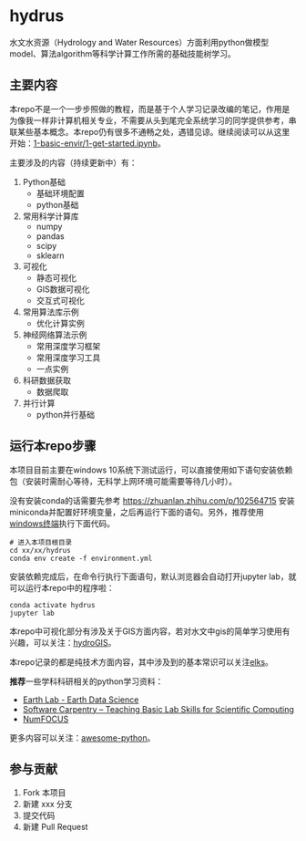 # hydrus

水文水资源（Hydrology and Water Resources）方面利用python做模型model、算法algorithm等科学计算工作所需的基础技能树学习。

## 主要内容

本repo不是一个一步步照做的教程，而是基于个人学习记录改编的笔记，作用是为像我一样非计算机相关专业，不需要从头到尾完全系统学习的同学提供参考，串联某些基本概念。本repo仍有很多不通畅之处，遇错见谅。继续阅读可以从这里开始：[1-basic-envir/1-get-started.ipynb](https://github.com/OuyangWenyu/hydrus/blob/master/1-basic-envir/1-get-started.ipynb)。

主要涉及的内容（持续更新中）有：

1. Python基础
    - 基础环境配置
    - python基础
2. 常用科学计算库
    - numpy
    - pandas
    - scipy
    - sklearn
3. 可视化
    - 静态可视化
    - GIS数据可视化
    - 交互式可视化
4. 常用算法库示例
    - 优化计算实例
5. 神经网络算法示例
    - 常用深度学习框架
    - 常用深度学习工具
    - 一点实例
6. 科研数据获取
    - 数据爬取
7. 并行计算
    - python并行基础
    
## 运行本repo步骤

本项目目前主要在windows 10系统下测试运行，可以直接使用如下语句安装依赖包（安装时需耐心等待，无科学上网环境可能需要等待几小时）。

没有安装conda的话需要先参考 https://zhuanlan.zhihu.com/p/102564715 安装miniconda并配置好环境变量，之后再运行下面的语句。另外，推荐使用[windows终端](https://docs.microsoft.com/zh-cn/windows/terminal/)执行下面代码。

```Shell
# 进入本项目根目录
cd xx/xx/hydrus
conda env create -f environment.yml
```

安装依赖完成后，在命令行执行下面语句，默认浏览器会自动打开jupyter lab，就可以运行本repo中的程序啦：

```Shell
conda activate hydrus
jupyter lab
```

本repo中可视化部分有涉及关于GIS方面内容，若对水文中gis的简单学习使用有兴趣，可以关注：[hydroGIS](https://github.com/OuyangWenyu/hydroGIS)。

本repo记录的都是纯技术方面内容，其中涉及到的基本常识可以关注[elks](https://github.com/OuyangWenyu/elks)。

**推荐**一些学科科研相关的python学习资料：

- [Earth Lab - Earth Data Science](https://www.earthdatascience.org/)
- [Software Carpentry – Teaching Basic Lab Skills for Scientific Computing](https://software-carpentry.org/lessons/index.html)
- [NumFOCUS](https://numfocus.org/)

更多内容可以关注：[awesome-python](https://github.com/vinta/awesome-python)。

## 参与贡献

1. Fork 本项目
2. 新建 xxx 分支
3. 提交代码
4. 新建 Pull Request
